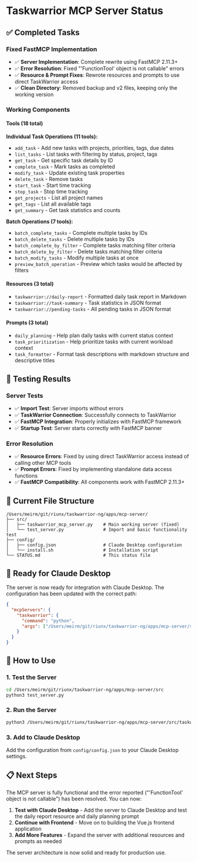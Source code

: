# Taskwarrior MCP Server Status

## ✅ Completed Tasks

### Fixed FastMCP Implementation
- ✅ **Server Implementation**: Complete rewrite using FastMCP 2.11.3+
- ✅ **Error Resolution**: Fixed "'FunctionTool' object is not callable" errors
- ✅ **Resource & Prompt Fixes**: Rewrote resources and prompts to use direct TaskWarrior access
- ✅ **Clean Directory**: Removed backup and v2 files, keeping only the working version

### Working Components

#### Tools (18 total)
**Individual Task Operations (11 tools):**
- `add_task` - Add new tasks with projects, priorities, tags, due dates
- `list_tasks` - List tasks with filtering by status, project, tags
- `get_task` - Get specific task details by ID
- `complete_task` - Mark tasks as completed
- `modify_task` - Update existing task properties
- `delete_task` - Remove tasks
- `start_task` - Start time tracking
- `stop_task` - Stop time tracking
- `get_projects` - List all project names
- `get_tags` - List all available tags
- `get_summary` - Get task statistics and counts

**Batch Operations (7 tools):**
- `batch_complete_tasks` - Complete multiple tasks by IDs
- `batch_delete_tasks` - Delete multiple tasks by IDs
- `batch_complete_by_filter` - Complete tasks matching filter criteria
- `batch_delete_by_filter` - Delete tasks matching filter criteria
- `batch_modify_tasks` - Modify multiple tasks at once
- `preview_batch_operation` - Preview which tasks would be affected by filters

#### Resources (3 total)
- `taskwarrior://daily-report` - Formatted daily task report in Markdown
- `taskwarrior://task-summary` - Task statistics in JSON format
- `taskwarrior://pending-tasks` - All pending tasks in JSON format

#### Prompts (3 total)
- `daily_planning` - Help plan daily tasks with current status context
- `task_prioritization` - Help prioritize tasks with current workload context
- `task_formatter` - Format task descriptions with markdown structure and descriptive titles

## 🧪 Testing Results

### Server Tests
- ✅ **Import Test**: Server imports without errors
- ✅ **TaskWarrior Connection**: Successfully connects to TaskWarrior
- ✅ **FastMCP Integration**: Properly initializes with FastMCP framework
- ✅ **Startup Test**: Server starts correctly with FastMCP banner

### Error Resolution
- ✅ **Resource Errors**: Fixed by using direct TaskWarrior access instead of calling other MCP tools
- ✅ **Prompt Errors**: Fixed by implementing standalone data access functions
- ✅ **FastMCP Compatibility**: All components work with FastMCP 2.11.3+

## 📁 Current File Structure

```
/Users/meirm/git/riunx/taskwarrior-ng/apps/mcp-server/
├── src/
│   ├── taskwarrior_mcp_server.py    # Main working server (fixed)
│   └── test_server.py               # Import and basic functionality test
├── config/
│   ├── config.json                  # Claude Desktop configuration
│   └── install.sh                   # Installation script
└── STATUS.md                        # This status file
```

## 🚀 Ready for Claude Desktop

The server is now ready for integration with Claude Desktop. The configuration has been updated with the correct path:

```json
{
  "mcpServers": {
    "taskwarrior": {
      "command": "python",
      "args": ["/Users/meirm/git/riunx/taskwarrior-ng/apps/mcp-server/src/taskwarrior_mcp_server.py"]
    }
  }
}
```

## 🔧 How to Use

### 1. Test the Server
```bash
cd /Users/meirm/git/riunx/taskwarrior-ng/apps/mcp-server/src
python3 test_server.py
```

### 2. Run the Server
```bash
python3 /Users/meirm/git/riunx/taskwarrior-ng/apps/mcp-server/src/taskwarrior_mcp_server.py
```

### 3. Add to Claude Desktop
Add the configuration from `config/config.json` to your Claude Desktop settings.

## 📋 Next Steps

The MCP server is fully functional and the error reported ("'FunctionTool' object is not callable") has been resolved. You can now:

1. **Test with Claude Desktop** - Add the server to Claude Desktop and test the daily report resource and daily planning prompt
2. **Continue with Frontend** - Move on to building the Vue.js frontend application  
3. **Add More Features** - Expand the server with additional resources and prompts as needed

The server architecture is now solid and ready for production use.